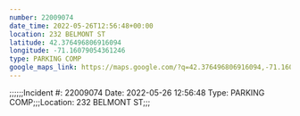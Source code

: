 ```yaml
---
number: 22009074
date_time: 2022-05-26T12:56:48+00:00
location: 232 BELMONT ST
latitude: 42.376496806916094
longitude: -71.16079054361246
type: PARKING COMP
google_maps_link: https://maps.google.com/?q=42.376496806916094,-71.16079054361246
---
```


;;;;;;Incident #: 22009074  Date: 2022-05-26 12:56:48   Type: PARKING COMP;;;Location: 232 BELMONT ST;;;
